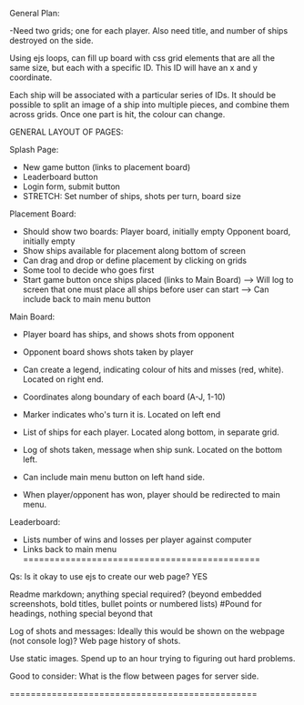 General Plan:

-Need two grids; one for each player. Also need title, and number of ships destroyed on the side.

Using ejs loops, can fill up board with css grid elements that are all the same size, but each with a specific ID.
This ID will have an x and y coordinate.

Each ship will be associated with a particular series of IDs. It should be possible to split an image of a ship into multiple pieces, and combine them across grids.
Once one part is hit, the colour can change.

GENERAL LAYOUT OF PAGES:

Splash Page:
- New game button (links to placement board)
- Leaderboard button
- Login form, submit button
- STRETCH: Set number of ships, shots per turn, board size

Placement Board:
- Should show two boards: Player board, initially empty
			  Opponent board, initially empty
- Show ships available for placement along bottom of screen
- Can drag and drop or define placement by clicking on grids
- Some tool to decide who goes first
- Start game button once ships placed (links to Main Board)
--> Will log to screen that one must place all ships before user can start
--> Can include back to main menu button

Main Board:
- Player board has ships, and shows shots from opponent
- Opponent board shows shots taken by player

- Can create a legend, indicating colour of hits and misses (red, white). Located on right end.
- Coordinates along boundary of each board (A-J, 1-10)
- Marker indicates who's turn it is. Located on left end
- List of ships for each player. Located along bottom, in separate grid.
- Log of shots taken, message when ship sunk. Located on the bottom left.

- Can include main menu button on left hand side.
- When player/opponent has won, player should be redirected to main menu.

Leaderboard:
- Lists number of wins and losses per player against computer
- Links back to main menu
=============================================

Qs: 
Is it okay to use ejs to create our web page?
YES

Readme markdown; anything special required? (beyond embedded screenshots, bold titles, bullet points or numbered lists)
#Pound for headings, nothing special beyond that

Log of shots and messages: Ideally this would be shown on the webpage (not console log)?
Web page history of shots.

Use static images.
Spend up to an hour trying to figuring out hard problems.

Good to consider: What is the flow between pages for server side.

===============================================
